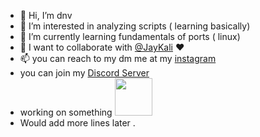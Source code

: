 - 👋 Hi, I’m dnv
- 👀 I’m interested in analyzing scripts ( learning basically) 
- 🌱 I’m currently learning fundamentals of ports ( linux) 
- 💞️ I want to collaborate with <a href="https://github.com/Jaykali">@JayKali</a> ♥️
- 📫 you can reach to my dm me at my <a href="https://www.instagram.com/kindacatch/"> instagram </a> 
- you can join my <a href="https://discord.gg/a5fVanmzdQ">Discord Server</a>
- working on something <img src="https://camo.githubusercontent.com/63371d36886ee658f5a97401f393e1ab1684b2fd3de674b8f5efc7d410b2a3d0/68747470733a2f2f6d656469612e67697068792e636f6d2f6d656469612f57556c706c634d704f43456d5447427442572f67697068792e676966" height="60" width="60">
- Would add more lines later .
<!---
dnv-max/dnv-max is a ✨ special ✨ repository because its `README.md` (this file) appears on your GitHub profile.
You can click the Preview link to take a look at your changes.
--->
